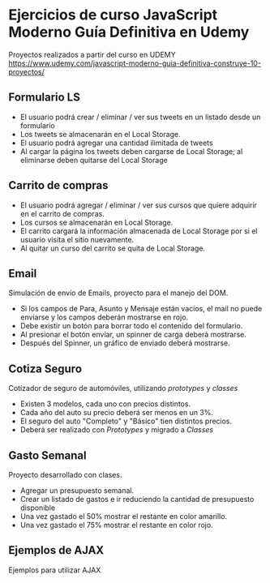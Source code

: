 # Ejercicios de curso JavaScript Moderno Guía Definitiva en Udemy

Proyectos realizados a partir del curso en UDEMY https://www.udemy.com/javascript-moderno-guia-definitiva-construye-10-proyectos/

## Formulario LS

- El usuario podrá crear / eliminar / ver sus tweets en un listado desde un formulario
- Los tweets se almacenarán en el Local Storage.
- El usuario podrá agregar una cantidad ilimitada de tweets
- Al cargar la página los tweets deben cargarse de Local Storage; al eliminarse deben quitarse del Local Storage

## Carrito de compras

- El usuario podrá agregar / eliminar / ver sus cursos que quiere adquirir en el carrito de compras.
- Los cursos se almacenarán en Local Storage.
- El carrito cargará la información almacenada de Local Storage por si el usuario visita el sitio nuevamente.
- Al quitar un curso del carrito se quita de Local Storage.

## Email

Simulación de envío de Emails, proyecto para el manejo del DOM.

- Si los campos de Para, Asunto y Mensaje están vacíos, el mail no puede enviarse y los campos deberán mostrarse en rojo.
- Debe existir un botón para borrar todo el contenido del formulario.
- Al presionar el botón enviar, un spinner de carga deberá mostrarse.
- Después del Spinner, un gráfico de enviado deberá mostrarse.

## Cotiza Seguro

Cotizador de seguro de automóviles, utilizando *prototypes* y *classes*

- Existen 3 modelos, cada uno con precios distintos.
- Cada año del auto su precio deberá ser menos en un 3%.
- El seguro del auto "Completo" y "Básico" tien distintos precios.
- Deberá ser realizado con *Prototypes* y migrado a *Classes*


## Gasto Semanal

Proyecto desarrollado con clases.

- Agregar un presupuesto semanal.
- Crear un listado de gastos e ir reduciendo la cantidad de presupuesto disponible
- Una vez gastado el 50% mostrar el restante en color amarillo.
- Una vez gastado el 75% mostrar el restante en color rojo.

## Ejemplos de AJAX

Ejemplos para utilizar AJAX